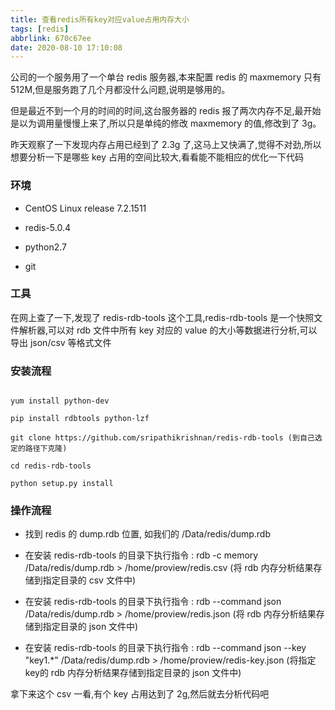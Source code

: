 ```yaml
---
title: 查看redis所有key对应value占用内存大小
tags: [redis]
abbrlink: 670c67ee
date: 2020-08-10 17:10:08
---
```


公司的一个服务用了一个单台 redis 服务器,本来配置 redis 的 maxmemory 只有 512M,但是服务跑了几个月都没什么问题,说明是够用的。

但是最近不到一个月的时间的时间,这台服务器的 redis 报了两次内存不足,最开始是以为调用量慢慢上来了,所以只是单纯的修改 maxmemory 的值,修改到了 3g。

昨天观察了一下发现内存占用已经到了 2.3g 了,这马上又快满了,觉得不对劲,所以想要分析一下是哪些 key 占用的空间比较大,看看能不能相应的优化一下代码

### 环境

- CentOS Linux release 7.2.1511

- redis-5.0.4

- python2.7

- git

### 工具

在网上查了一下,发现了 redis-rdb-tools 这个工具,redis-rdb-tools 是一个快照文件解析器,可以对 rdb 文件中所有 key 对应的 value 的大小等数据进行分析,可以导出 json/csv 等格式文件

### 安装流程

```shell

yum install python-dev

pip install rdbtools python-lzf

git clone https://github.com/sripathikrishnan/redis-rdb-tools (到自己选定的路径下克隆)

cd redis-rdb-tools

python setup.py install

```

### 操作流程

- 找到 redis 的 dump.rdb 位置, 如我们的 /Data/redis/dump.rdb

- 在安装 redis-rdb-tools 的目录下执行指令 : rdb -c memory /Data/redis/dump.rdb > /home/proview/redis.csv (将 rdb 内存分析结果存储到指定目录的 csv 文件中)

- 在安装 redis-rdb-tools 的目录下执行指令 : rdb --command json /Data/redis/dump.rdb > /home/proview/redis.json (将 rdb 内存分析结果存储到指定目录的 json 文件中)

- 在安装 redis-rdb-tools 的目录下执行指令 : rdb --command json --key "key1.*" /Data/redis/dump.rdb > /home/proview/redis-key.json (将指定key的 rdb 内存分析结果存储到指定目录的 json 文件中)

拿下来这个 csv 一看,有个 key 占用达到了 2g,然后就去分析代码吧
